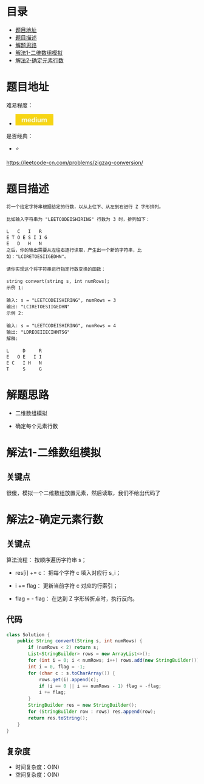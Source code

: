 # 目录
* [题目地址](#题目地址)
* [题目描述](#题目描述)
* [解题思路](#解题思路)
* [解法1-二维数组模拟](#解法1-二维数组模拟)
* [解法2-确定元素行数](#解法2-确定元素行数)



# 题目地址
难易程度：
- ![medium.jpg](../.images/medium.jpg)

是否经典：
- ⭐️

https://leetcode-cn.com/problems/zigzag-conversion/

# 题目描述
```text
将一个给定字符串根据给定的行数，以从上往下、从左到右进行 Z 字形排列。

比如输入字符串为 "LEETCODEISHIRING" 行数为 3 时，排列如下：

L   C   I   R
E T O E S I I G
E   D   H   N
之后，你的输出需要从左往右逐行读取，产生出一个新的字符串，比如："LCIRETOESIIGEDHN"。

请你实现这个将字符串进行指定行数变换的函数：

string convert(string s, int numRows);
示例 1:

输入: s = "LEETCODEISHIRING", numRows = 3
输出: "LCIRETOESIIGEDHN"
示例 2:

输入: s = "LEETCODEISHIRING", numRows = 4
输出: "LDREOEIIECIHNTSG"
解释:

L     D     R
E   O E   I I
E C   I H   N
T     S     G
```


# 解题思路
- 二维数组模拟

- 确定每个元素行数


# 解法1-二维数组模拟
## 关键点
很傻，模拟一个二维数组放置元素，然后读取，我们不给出代码了


# 解法2-确定元素行数
## 关键点
算法流程： 按顺序遍历字符串 s；

- res[i] += c： 把每个字符 c 填入对应行 s_i；

- i += flag： 更新当前字符 c 对应的行索引；

- flag = - flag： 在达到 Z 字形转折点时，执行反向。

## 代码
```java
class Solution {
    public String convert(String s, int numRows) {
        if (numRows < 2) return s;
        List<StringBuilder> rows = new ArrayList<>();
        for (int i = 0; i < numRows; i++) rows.add(new StringBuilder());
        int i = 0, flag = -1;
        for (char c : s.toCharArray()) {
            rows.get(i).append(c);
            if (i == 0 || i == numRows - 1) flag = -flag;
            i += flag;
        }
        StringBuilder res = new StringBuilder();
        for (StringBuilder row : rows) res.append(row);
        return res.toString();
    }
}
```


## 复杂度
- 时间复杂度：O(N) 
- 空间复杂度：O(N) 
